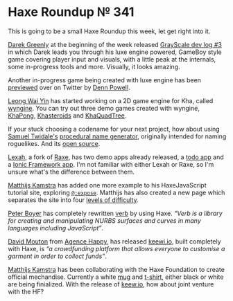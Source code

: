 [_template]: ../templates/roundup.html
[date]: / "2015-10-20 14:30:00"
[modified]: / "2015-10-20 14:30:00"
[published]: / "2015-10-20 14:30:00"
[“”]: a ""
# Haxe Roundup № 341

This is going to be a small Haxe Roundup this week, let get right into it.

[Darek Greenly][tw1] at the beginning of the week released [GrayScale dev log #3][l1]
in which Darek leads you through his luxe engine powered, GameBoy style game covering
player input and visuals, with a little peak at the internals, some in-progress
tools and more. Visually, it looks amazing.

Another in-progress game being created with luxe engine has been [previewed][l13]
over on Twitter by [Denn Powell][tw5].

[Leong Wai Yin][tw2] has started working on a 2D game engine for Kha, called
[wyngine][l2]. You can try out three demo games created with wyngine, [KhaPong][l3],
[Khasteroids][l4] and [KhaQuadTree][l5].

If your stuck choosing a codename for your next project, how about using 
[Samuel Twidale's][tw3] [procedural name generator][l6], originally intended for 
naming roguelikes. And its [open source][l7].

[Lexah][l10], a fork of [Raxe][l11], has two demo apps already released, 
a [todo app][l8] and a [Ionic Framework app][l9]. I'm not familiar with either 
Lexah or Raxe, so I'm unsure what's the difference between them.

[Matthijs Kamstra][tw8] has added one more example to his HaxeJavaScript tutorial
site, exploring [`@:expose`][l17]. Matthijs has also created a new page which
separates the site into four [levels of difficulty][l18].

[Peter Boyer][tw4] has completely rewritten [verb][l12] by using Haxe. _“Verb is
a library for creating and manipulating NURBS surfaces and curves in many 
languages including JavaScript”_.

[David Mouton][tw6] from [Agence Happy][tw7], has released [keewi.io][l14], built
completely with Haxe, is _“a crowdfunding platform that allows everyone to customise
a garment in order to collect funds”_.

[Matthijs Kamstra][tw8] has been collaborating with the Haxe Foundation to create
official mechandise. Currently a white [mug][l15] and [t-shirt][l16], either black
or white are being finialized. With the release of [keew.io][l14], how about
joint venture with the HF?

[tw8]: https://twitter.com/matthijskamstra "@matthijskamstra"
[tw7]: https://twitter.com/agence_happy "@agence_happy"
[tw6]: https://twitter.com/damoebius "@damoebius"
[tw5]: https://twitter.com/bennpowell "@bennpowell"
[tw4]: https://twitter.com/ptrbyr "@ptrbyr"
[tw3]: https://twitter.com/Sam_Twidale "@Sam_Twidale"
[tw2]: https://twitter.com/laxa88 "@laxa88"
[tw1]: https://twitter.com/Zielakpl "@Zielakpl"

[l18]: https://matthijskamstra.github.io/haxejs/level.html "HaxeNode Level of Difficulty"
[l17]: https://matthijskamstra.github.io/haxejs/09expose/example.html "Example of exposing Haxe classes to JavaScript"
[l16]: https://github.com/HaxeFoundation/Project-Management/issues/33#issuecomment-149488998 "Haxe Foundation Project Management - T-Shirt Design"
[l15]: https://github.com/HaxeFoundation/Project-Management/issues/33#issuecomment-148527086 "Haxe Foundation Project Management - Mug Design"
[l14]: http://keewi.io/ "Keewi.io"
[l13]: https://twitter.com/bennpowell/status/657600628974362624 "Luxe engine powered game tansition improvement"
[l12]: http://verbnurbs.com/ "Verb - Open source, cross-platform NURBS"
[l11]: https://github.com/nondev/raxe "Raxe on GitHub"
[l10]: https://github.com/Peekmo/lexah "Lexah on GitHub"
[l9]: https://github.com/Peekmo/lexah-ionicsample "Lexah Ionic Framework App on GitHub"
[l8]: https://github.com/Peekmo/lexah-todoapp "Lexah Todo App on GitHub"
[l7]: https://github.com/Tw1ddle/MarkovNameGenerator "Markov Name Generator on GitHub"
[l6]: http://www.samcodes.co.uk/project/markov-namegen/ "Procedural Name Generator"
[l5]: http://coinflipstudios.com/khaquadtree "KhaQuadTree = Wyngine Game Demo"
[l4]: http://coinflipstudios.com/khasteroids "Khasteroids - Wyngine Game Demo"
[l3]: http://coinflipstudios.com/khapong "KhaPong - Wyngine Game Demo"
[l2]: https://github.com/laxa88/wyngine "Wyngine on GitHub"
[l1]: http://darekgreenly.com/grayscale-dev-log-3 "GrayScale Dev Log #3"